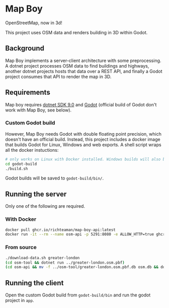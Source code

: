 # Map Boy

OpenStreetMap, now in 3d!

This project uses OSM data and renders building in 3D within Godot.

## Background

Map Boy implements a server-client architecture with some preprocessing. A dotnet project processes OSM data to find buildings and highways,
another dotnet projects hosts that data over a REST API, and finally a Godot project consumes that API to render the map in 3D.

## Requirements

Map boy requires [dotnet SDK 9.0](https://dotnet.microsoft.com/en-us/download/dotnet/9.0) and [Godot](https://godotengine.org/)
(official build of Godot don't work with Map Boy, see below).

### Custom Godot build

However, Map Boy needs Godot with double floating point precision, which doesn't have an official build. Instead, this project
includes a docker image that builds Godot for Linux, Windows and web exports. A shell script wraps all the docker instuctions:

```bash
# only works on Linux with Docker installed. Windows builds will also be created
cd godot-build
./build.sh
```

Godot builds will be saved to `godot-build/bin/`.

## Running the server

Only one of the following are required.

### With Docker

```bash
docker pull ghcr.io/richteaman/map-boy-api:latest
docker run -it --rm --name osm-api -p 5291:8080 -e ALLOW_HTTP=true ghcr.io/richteaman/map-boy-api:latest
```

### From source

```bash
./download-data.sh greater-london
(cd osm-tool && dotnet run ../greater-london.osm.pbf)
(cd osm-api && mv -f ../osm-tool/greater-london.osm.pbf.db osm.db && dotnet run)
```

## Running the client

Open the custom Godot build from `godot-build/bin` and run the godot project in `app`.
